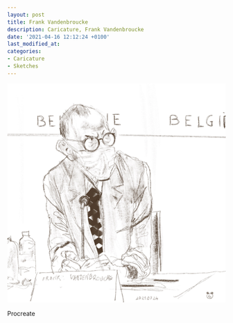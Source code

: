 ```yaml
---
layout: post
title: Frank Vandenbroucke
description: Caricature, Frank Vandenbroucke
date: '2021-04-16 12:12:24 +0100'
last_modified_at:
categories:
- Caricature
- Sketches
---
```

![Caricature, Frank Vandenbroucke](/images/Frank_Vandenbroucke_20210324.jpg)

Procreate